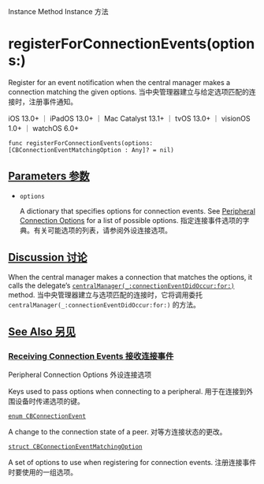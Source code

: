 Instance Method Instance 方法

# registerForConnectionEvents(options:)

Register for an event notification when the central manager makes a connection matching the given options.
当中央管理器建立与给定选项匹配的连接时，注册事件通知。

iOS 13.0+ ｜ iPadOS 13.0+ ｜ Mac Catalyst 13.1+ ｜ tvOS 13.0+ ｜ visionOS 1.0+ ｜ watchOS 6.0+ 

```
func registerForConnectionEvents(options: [CBConnectionEventMatchingOption : Any]? = nil)
```



## [Parameters 参数](https://developer.apple.com/documentation/corebluetooth/cbcentralmanager/registerforconnectionevents(options:)#parameters)

- `options`

  A dictionary that specifies options for connection events. See [Peripheral Connection Options](https://developer.apple.com/documentation/corebluetooth/peripheral-connection-options) for a list of possible options. 指定连接事件选项的字典。有关可能选项的列表，请参阅外设连接选项。



## [Discussion 讨论](https://developer.apple.com/documentation/corebluetooth/cbcentralmanager/registerforconnectionevents(options:)#Discussion)

When the central manager makes a connection that matches the options, it calls the delegate’s [`centralManager(_:connectionEventDidOccur:for:)`](https://developer.apple.com/documentation/corebluetooth/cbcentralmanagerdelegate/centralmanager(_:connectioneventdidoccur:for:)) method.
当中央管理器建立与选项匹配的连接时，它将调用委托 `centralManager(_:connectionEventDidOccur:for:)` 的方法。



## [See Also 另见](https://developer.apple.com/documentation/corebluetooth/cbcentralmanager/registerforconnectionevents(options:)#see-also)

### [Receiving Connection Events 接收连接事件](https://developer.apple.com/documentation/corebluetooth/cbcentralmanager/registerforconnectionevents(options:)#Receiving-Connection-Events)

Peripheral Connection Options
外设连接选项

Keys used to pass options when connecting to a peripheral.
用于在连接到外围设备时传递选项的键。

[`enum CBConnectionEvent`](https://developer.apple.com/documentation/corebluetooth/cbconnectionevent)

A change to the connection state of a peer.
对等方连接状态的更改。

[`struct CBConnectionEventMatchingOption`](https://developer.apple.com/documentation/corebluetooth/cbconnectioneventmatchingoption)

A set of options to use when registering for connection events.
注册连接事件时要使用的一组选项。
